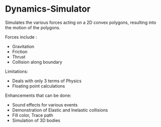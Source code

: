 Dynamics-Simulator
==================

Simulates the various forces acting on a 2D convex polygons, resulting into the motion of the polygons.

Forces include :
- Gravitation
- Friction 
- Thrust
- Collision along boundary


Limitations:
- Deals with only 3 terms of Physics
- Floating point calculations


Enhancements that can be done:
- Sound effects for various events 
- Demonstration of Elastic and Inelastic collisions
- Fill color, Trace path
- Simulation of 3D bodies
